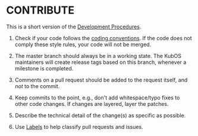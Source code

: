 # CONTRIBUTE
This is a short version of the [Development Procedures](https://github.com/RIOT-OS/RIOT/wiki/Development-procedures).

1. Check if your code follows the [coding conventions](https://github.com/RIOT-OS/RIOT/wiki/Coding-conventions). If the code does not comply these style rules, your code will not be merged.

2. The master branch should always be in a working state. The KubOS maintainers will create release tags based on this branch, whenever a milestone is completed.

3. Comments on a pull request should be added to the request itself, and *not* to the commit.

4. Keep commits to the point, e.g., don't add whitespace/typo fixes to other code changes. If changes are layered, layer the patches.

5. Describe the technical detail of the change(s) as specific as possible.

6. Use [Labels](https://github.com/RIOT-OS/RIOT/wiki/Labels) to help classify pull requests and issues.
